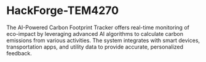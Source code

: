 # HackForge-TEM4270
The AI-Powered Carbon Footprint Tracker offers real-time monitoring of eco-impact by leveraging advanced AI algorithms to calculate carbon emissions from various activities. The system integrates with smart devices, transportation apps, and utility data to provide accurate, personalized feedback.
